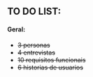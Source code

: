 ## TO DO LIST:

#### Geral:
+ ~~3 personas~~
+ ~~4 entrevistas~~
+  ~~10 requisitos funcionais~~
+  ~~6 historias de usuarios~~
